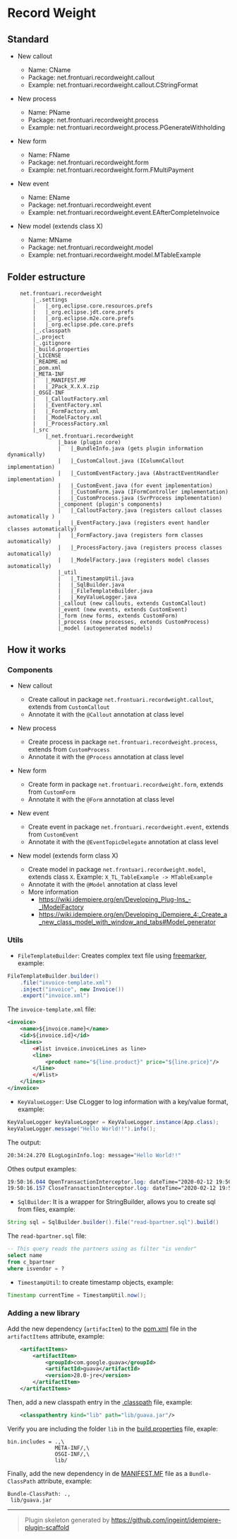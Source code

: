 # Record Weight

## Standard

- New callout
    * Name: CName
    * Package: net.frontuari.recordweight.callout
    * Example: net.frontuari.recordweight.callout.CStringFormat

- New process
    * Name: PName
    * Package: net.frontuari.recordweight.process
    * Example: net.frontuari.recordweight.process.PGenerateWithholding

- New form
    * Name: FName
    * Package: net.frontuari.recordweight.form
    * Example: net.frontuari.recordweight.form.FMultiPayment

- New event
    * Name: EName
    * Package: net.frontuari.recordweight.event
    * Example: net.frontuari.recordweight.event.EAfterCompleteInvoice

- New model (extends class X)
    * Name: MName
    * Package: net.frontuari.recordweight.model
    * Example: net.frontuari.recordweight.model.MTableExample

## Folder estructure

```
    net.frontuari.recordweight
        |_.settings
        |   |_org.eclipse.core.resources.prefs
        |   |_org.eclipse.jdt.core.prefs
        |   |_org.eclipse.m2e.core.prefs
        |   |_org.eclipse.pde.core.prefs
        |_.classpath
        |_.project
        |_.gitignore
        |_build.properties
        |_LICENSE
        |_README.md
        |_pom.xml
        |_META-INF
        |   |_MANIFEST.MF
        |   |_2Pack_X.X.X.zip
        |_OSGI-INF
        |   |_CalloutFactory.xml
        |   |_EventFactory.xml
        |   |_FormFactory.xml
        |   |_ModelFactory.xml
        |   |_ProcessFactory.xml
        |_src
            |_net.frontuari.recordweight
                |_base (plugin core)
                |   |_BundleInfo.java (gets plugin information dynamically)
                |   |_CustomCallout.java (IColumnCallout implementation)
                |   |_CustomEventFactory.java (AbstractEventHandler implementation)
                |   |_CustomEvent.java (for event implementation)
                |   |_CustomForm.java (IFormController implementation)
                |   |_CustomProcess.java (SvrProcess implementation)
                |_component (plugin's components)
                |   |_CalloutFactory.java (registers callout classes automatically )
                |   |_EventFactory.java (registers event handler classes automatically)
                |   |_FormFactory.java (registers form classes automatically)
                |   |_ProcessFactory.java (registers process classes automatically)
                |   |_ModelFactory.java (registers model classes automatically)
                |_util
                |   |_TimestampUtil.java
                |   |_SqlBuilder.java
                |   |_FileTemplateBuilder.java
                |   |_KeyValueLogger.java
                |_callout (new callouts, extends CustomCallout)
                |_event (new events, extends CustomEvent)
                |_form (new forms, extends CustomForm)
                |_process (new processes, extends CustomProcess)
                |_model (autogenerated models)
```

## How it works

### Components

- New callout
    * Create callout in package `net.frontuari.recordweight.callout`, extends from `CustomCallout`
    * Annotate it with the `@Callout` annotation at class level

- New process
    * Create process in package `net.frontuari.recordweight.process`, extends from `CustomProcess`
    * Annotate it with the `@Process` annotation at class level

- New form
    * Create form in package `net.frontuari.recordweight.form`, extends from `CustomForm`
    * Annotate it with the `@Form` annotation at class level

- New event
    * Create event in package `net.frontuari.recordweight.event`, extends from `CustomEvent`
    * Annotate it with the `@EventTopicDelegate` annotation at class level

- New model (extends form class X)
    * Create model in package `net.frontuari.recordweight.model`, extends class `X`. Example: `X_TL_TableExample -> MTableExample`
    * Annotate it with the `@Model` annotation at class level
    * More information
        * https://wiki.idempiere.org/en/Developing_Plug-Ins_-_IModelFactory
        * https://wiki.idempiere.org/en/Developing_iDempiere_4:_Create_a_new_class_model_with_window_and_tabs#Model_generator


### Utils

- `FileTemplateBuilder`: Creates complex text file using [freemarker](https://freemarker.apache.org/), example:

```java
FileTemplateBuilder.builder()
    .file("invoice-template.xml")
    .inject("invoice", new Invoice())
    .export("invoice.xml")
```

The `invoice-template.xml` file:

```xml
<invoice>
    <name>${invoice.name}</name>
    <id>${invoice.id}</id>
    <lines>
        <#list invoice.invoiceLines as line>
        <line>
            <product name="${line.product}" price="${line.price}"/>
        </line>
        </#list>
    </lines>
</invoice>
```

- `KeyValueLogger`: Use CLogger to log information with a key/value format, example:

```java
KeyValueLogger keyValueLogger = KeyValueLogger.instance(App.class);
keyValueLogger.message("Hello World!!").info();
```

The output:

```bash
20:34:24.270 ELogLoginInfo.log: message="Hello World!!"
```

Othes output examples:

```css
19:50:16.044 OpenTransactionInterceptor.log: dateTime="2020-02-12 19:50:16.039 -0500" httpMethod="POST" client="11" language="es_CO" endpoint="/api/auth/login" transaction="Trx_e1dcd314-a508-44c1-9a0c-d34d4caacb2b" [33]
19:50:16.157 CloseTransactionInterceptor.log: dateTime="2020-02-12 19:50:16.156 -0500" httpStatus="200" endpoint="/api/auth/login" transaction="Trx_e1dcd314-a508-44c1-9a0c-d34d4caacb2b" [33]
```

- `SqlBuilder`: It is a wrapper for StringBuilder, allows you to create sql from files, example:

```java
String sql = SqlBuilder.builder().file("read-bpartner.sql").build()
```

The `read-bpartner.sql` file:

```sql
-- This query reads the partners using as filter "is vendor"
select name
from c_bpartner
where isvendor = ?
```

- `TimestampUtil`: to create timestamp objects, example:

```java
Timestamp currentTime = TimestampUtil.now();
```

### Adding a new library

Add the new dependency (`artifacItem`) to the [pom.xml](pom.xml) file in the `artifactItems` attribute, example:

```xml
    <artifactItems>
        <artifactItem>
            <groupId>com.google.guava</groupId>
            <artifactId>guava</artifactId>
            <version>28.0-jre</version>
        </artifactItem>
    </artifactItems>
```

Then, add a new classpath entry in the [.classpath](.classpath) file, example:
```xml
    <classpathentry kind="lib" path="lib/guava.jar"/>
```

Verify you are including the folder `lib` in the [build.properties](build.properties) file, exaple:

```properties
bin.includes = .,\
               META-INF/,\
               OSGI-INF/,\
               lib/
```

Finally, add the new dependency in de [MANIFEST.MF](META-INF/MANIFEST.MF) file as a `Bundle-ClassPath` attribute, example:

```manifest
Bundle-ClassPath: .,
 lib/guava.jar
```

---

> Plugin skeleton generated by https://github.com/ingeint/idempiere-plugin-scaffold
